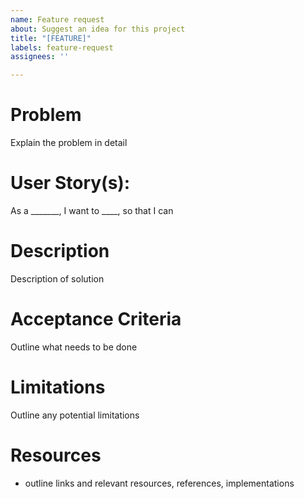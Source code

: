 ```yaml
---
name: Feature request
about: Suggest an idea for this project
title: "[FEATURE]"
labels: feature-request
assignees: ''

---
```


# Problem
Explain the problem in detail

# User Story(s):
 As a _______, I want to ____, so that I can

# Description
Description of solution

# Acceptance Criteria
Outline what needs to be done

# Limitations 
Outline any potential limitations

# Resources
- outline links and relevant resources, references, implementations
